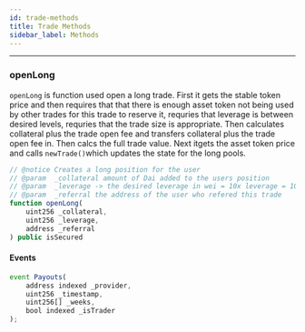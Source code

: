 ```yaml
---
id: trade-methods
title: Trade Methods
sidebar_label: Methods
---
```


---

### openLong

```openLong``` is function used open a long trade. First it gets the stable token price and then requires that that there is enough asset token not being used by other trades for this trade to reserve it, requries that leverage is between desired levels, requries that the trade size is appropriate. Then calculates collateral plus the trade open fee and transfers collateral plus the trade open fee in. Then calcs the full trade value. Next itgets the asset token price and calls ```newTrade()```which updates the state for the long pools.

```javascript
// @notice Creates a long position for the user
// @param  _collateral amount of Dai added to the users position
// @param  _leverage -> the desired leverage in wei = 10x leverage = 10 wei
// @param  _referral the address of the user who refered this trade
function openLong(
    uint256 _collateral, 
    uint256 _leverage, 
    address _referral
) public isSecured 
```

#### Events

```javascript
event Payouts(
    address indexed _provider,
    uint256 _timestamp,
    uint256[] _weeks,
    bool indexed _isTrader
);
```



